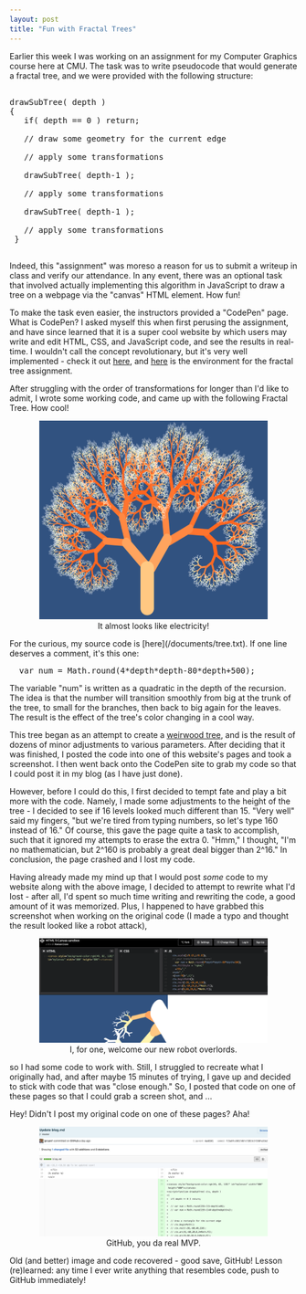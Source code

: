 ```yaml
---
layout: post
title: "Fun with Fractal Trees"
---
```


Earlier this week I was working on an assignment for my Computer Graphics course here at CMU. The task was to write pseudocode that would generate a fractal tree, and we were provided with the following structure:

<pre> 
drawSubTree( depth )
{
   if( depth == 0 ) return;
   
   // draw some geometry for the current edge
   
   // apply some transformations

   drawSubTree( depth-1 );

   // apply some transformations

   drawSubTree( depth-1 );

   // apply some transformations
 }
 </pre>
Indeed, this "assignment" was moreso a reason for us to submit a writeup in class and verify our attendance. In any event, there was an optional task that involved actually implementing this algorithm in JavaScript to draw a tree on a webpage via the "canvas" HTML element. How fun!

To make the task even easier, the instructors provided a "CodePen" page. What is CodePen? I asked myself this when first perusing the assignment, and have since learned that it is a super cool website by which users may write and edit HTML, CSS, and JavaScript code, and see the results in real-time. I wouldn't call the concept revolutionary, but it's very well implemented - check it out [here](https://codepen.io), and [here](http://codepen.io/keenancrane/pen/zKqbpb) is the environment for the fractal tree assignment.

After struggling with the order of transformations for longer than I'd like to admit, I wrote some working code, and came up with the following Fractal Tree. How cool!
<div style="text-align:center;">
<figure>
<a href="/images/tree.png">
<img style="width:400px;" src="/images/tree.png" />
</a>
<figcaption style="text-align:center" >It almost looks like electricity!</figcaption>
</figure>
</div>
For the curious, my source code is [here](/documents/tree.txt). If one line deserves a comment, it's this one:
<pre>  var num = Math.round(4*depth*depth-80*depth+500);</pre>
The variable "num" is written as a quadratic in the depth of the recursion. The idea is that the number will transition smoothly from big at the trunk of the tree, to small for the branches, then back to big again for the leaves. The result is the effect of the tree's color changing in a cool way.

This tree began as an attempt to create a [weirwood tree](/images/weirwood.jpg), and is the result of dozens of minor adjustments to various parameters. After deciding that it was finished, I posted the code into one of this website's pages and took a screenshot. I then went back onto the CodePen site to grab my code so that I could post it in my blog (as I have just done). 

However, before I could do this, I first decided to tempt fate and play a bit more with the code. Namely, I made some adjustments to the height of the tree - I decided to see if 16 levels looked much different than 15. "Very well" said my fingers, "but we're tired from typing numbers, so let's type 160 instead of 16." Of course, this gave the page quite a task to accomplish, such that it ignored my attempts to erase the extra 0. "Hmm," I thought, "I'm no mathematician, but 2^160 is probably a great deal bigger than 2^16." In conclusion, the page crashed and I lost my code. 

Having already made my mind up that I would post <em>some</em> code to my website along with the above image, I decided to attempt to rewrite what I'd lost - after all, I'd spent so much time writing and rewriting the code, a good amount of it was memorized. Plus, I happened to have grabbed this screenshot when working on the original code (I made a typo and thought the result looked like a robot attack),
<div style="text-align:center;">
<figure>
<a href="/images/attack.png">
<img style="width:400px;" src="/images/attack.png" />
</a>
<figcaption style="text-align:center" > I, for one, welcome our new robot overlords.</figcaption>
</figure>
</div>
so I had some code to work with. Still, I struggled to recreate what I originally had, and after maybe 15 minutes of trying, I gave up and decided to stick with code that was "close enough." So, I posted that code on one of these pages so that I could grab a screen shot, and ... 

Hey! Didn't I post my original code on one of these pages? Aha! 
<div style="text-align:center;">
<figure>
<a href="/images/githist.png">
<img style="width:400px;" src="/images/githist.png" />
</a>
<figcaption style="text-align:center" >GitHub, you da real MVP.</figcaption>
</figure>
</div>
Old (and better) image and code recovered - good save, GitHub! Lesson (re)learned: any time I ever write anything that resembles code, push to GitHub immediately!
